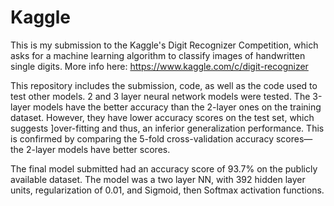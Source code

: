 # Kaggle
This is my submission to the Kaggle's Digit Recognizer Competition, which asks for a machine learning algorithm to classify images of
handwritten single digits. More info here: https://www.kaggle.com/c/digit-recognizer

This repository includes the submission, code, as well as the code used to test other models. 2 and 3 layer neural network models were tested. The 3-layer models have the better accuracy than the 2-layer ones on the training dataset. However, they have lower accuracy scores on the test set, which suggests ]over-fitting and thus, an inferior generalization performance. This is confirmed by comparing the 5-fold cross-validation accuracy scores—the 2-layer models have better scores.

The final model submitted had an accuracy score of 93.7% on the publicly available dataset. The model was a two layer NN, with 392 hidden layer units, regularization of 0.01, and Sigmoid, then Softmax activation functions.
